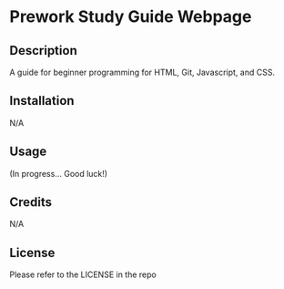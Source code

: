 # Prework Study Guide Webpage

## Description

A guide for beginner programming for HTML, Git, Javascript, and CSS. 

## Installation

N/A

## Usage

(In progress... Good luck!)

## Credits

N/A

## License

Please refer to the LICENSE in the repo